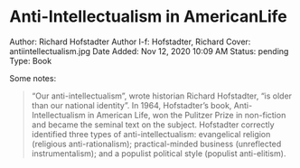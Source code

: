 # Anti-Intellectualism in AmericanLife

Author: Richard Hofstadter
Author l-f: Hofstadter, Richard
Cover: antiintellectualism.jpg
Date Added: Nov 12, 2020 10:09 AM
Status: pending
Type: Book

Some notes:

> “Our anti-intellectualism”, wrote historian Richard Hofstadter, “is older than our national identity”. In 1964, Hofstadter’s book, Anti-Intellectualism in American Life, won the Pulitzer Prize in non-fiction and became the seminal text on the subject. Hofstadter correctly identified three types of anti-intellectualism: evangelical religion (religious anti-rationalism); practical-minded business (unreflected instrumentalism); and a populist political style (populist anti-elitism).